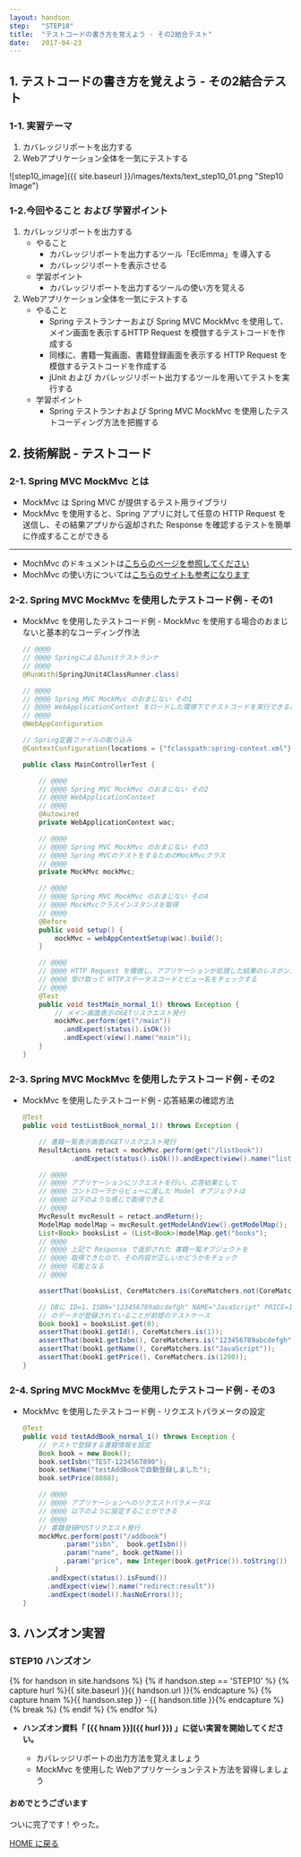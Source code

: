 ```yaml
---
layout: handson
step:   "STEP10"
title:  "テストコードの書き方を覚えよう - その2結合テスト"
date:   2017-04-23
---
```


<h2 class="handson">1. テストコードの書き方を覚えよう - その2結合テスト</h2>

### 1-1. 実習テーマ

1. カバレッジリポートを出力する
2. Webアプリケーション全体を一気にテストする

![step10_image]({{ site.baseurl }}/images/texts/text_step10_01.png "Step10 Image")

### 1-2.今回やること および 学習ポイント

1. カバレッジリポートを出力する
    - やること
        - カバレッジリポートを出力するツール「EclEmma」を導入する
        - カバレッジリポートを表示させる
    - 学習ポイント
        - カバレッジリポートを出力するツールの使い方を覚える
2. Webアプリケーション全体を一気にテストする
    - やること
        - Spring テストランナーおよび Spring MVC MockMvc を使用して、メイン画面を表示するHTTP Request を模倣するテストコードを作成する
        - 同様に、書籍一覧画面、書籍登録画面を表示する HTTP Request を模倣するテストコードを作成する
        - jUnit および カバレッジリポート出力するツールを用いてテストを実行する
    - 学習ポイント
        - Spring テストランナおよび Spring MVC MockMvc を使用したテストコーディング方法を把握する

<h2 class="handson">2. 技術解説 - テストコード</h2>

### 2-1. Spring MVC MockMvc とは

- MockMvc は Spring MVC が提供するテスト用ライブラリ
- MockMvc を使用すると、Spring アプリに対して任意の HTTP Request を送信し、その結果アプリから返却された Response を確認するテストを簡単に作成することができる

---

- MochMvc のドキュメントは[こちらのページを参照してください](http://docs.spring.io/spring/docs/3.2.12.RELEASE/javadoc-api/org/springframework/test/web/servlet/package-summary.html)
- MochMvc の使い方については[こちらのサイトも参考になります](http://kuwalab.hatenablog.jp/entry/20130402/p1)

### 2-2. Spring MVC MockMvc を使用したテストコード例 - その1

- MockMvc を使用したテストコード例 - MockMvc を使用する場合のおまじないと基本的なコーディング作法

    ```java
    // @@@@
    // @@@@ SpringによるJunitテストランナ
    // @@@@
    @RunWith(SpringJUnit4ClassRunner.class)

    // @@@@
    // @@@@ Spring MVC MockMvc のおまじない その1
    // @@@@ WebApplicationContext をロードした環境下でテストコードを実行できるおまじない
    // @@@@
    @WebAppConfiguration

    // Spring定義ファイルの取り込み
    @ContextConfiguration(locations = {"fclasspath:spring-context.xml"})

    public class MainControllerTest {

        // @@@@
        // @@@@ Spring MVC MockMvc のおまじない その2
        // @@@@ WebApplicationContext
        // @@@@
        @Autowired
        private WebApplicationContext wac;

        // @@@@
        // @@@@ Spring MVC MockMvc のおまじない その3
        // @@@@ Spring MVCのテストをするためのMockMvcクラス
        // @@@@
        private MockMvc mockMvc;

        // @@@@
        // @@@@ Spring MVC MockMvc のおまじない その4
        // @@@@ MockMvcクラスインスタンスを取得
        // @@@@
        @Before
        public void setup() {
            mockMvc = webAppContextSetup(wac).build();
        }

        // @@@@
        // @@@@ HTTP Request を模倣し、アプリケーションが処理した結果のレスポンスを
        // @@@@ 受け取って HTTPステータスコードとビュー名をチェックする
        // @@@@
        @Test
        public void testMain_normal_1() throws Exception {
            // メイン画面表示のGETリスクエスト発行
            mockMvc.perform(get("/main"))
              .andExpect(status().isOk())
              .andExpect(view().name("main"));
        }
    }
    ```

### 2-3. Spring MVC MockMvc を使用したテストコード例 - その2

- MockMvc を使用したテストコード例 - 応答結果の確認方法

    ```java
    @Test
    public void testListBook_normal_1() throws Exception {

        // 書籍一覧表示画面のGETリスクエスト発行
        ResultActions retact = mockMvc.perform(get("/listbook"))
                .andExpect(status().isOk()).andExpect(view().name("listbook")); 

        // @@@@
        // @@@@ アプリケーションにリクエストを行い、応答結果として
        // @@@@ コントローラからビューに渡した Model オブジェクトは
        // @@@@ 以下のような感じで取得できる
        // @@@@
        MvcResult mvcResult = retact.andReturn();
        ModelMap modelMap = mvcResult.getModelAndView().getModelMap();
        List<Book> booksList = (List<Book>)modelMap.get("books");
        // @@@@
        // @@@@ 上記で Response で返却された 書籍一覧オブジェクトを
        // @@@@ 取得できたので、その内容が正しいかどうかをチェック
        // @@@@ 可能となる
        // @@@@ 

        assertThat(booksList, CoreMatchers.is(CoreMatchers.not(CoreMatchers.nullValue())));

        // DBに ID=1、ISBN="123456789abcdefgh" NAME="JavaScript" PRICE=1200 
        // のデータが登録されていることが前提のテストケース
        Book book1 = booksList.get(0);
        assertThat(book1.getId(), CoreMatchers.is(1));
        assertThat(book1.getIsbn(), CoreMatchers.is("123456789abcdefgh"));
        assertThat(book1.getName(), CoreMatchers.is("JavaScript"));
        assertThat(book1.getPrice(), CoreMatchers.is(1200));
    }
    ```

### 2-4. Spring MVC MockMvc を使用したテストコード例 - その3

- MockMvc を使用したテストコード例 - リクエストパラメータの設定

    ```java
    @Test
    public void testAddBook_normal_1() throws Exception {
        // テストで登録する書籍情報を設定
        Book book = new Book();
        book.setIsbn("TEST-1234567890");
        book.setName("testAddBookで自動登録しました");
        book.setPrice(8888);

        // @@@@ 
        // @@@@ アプリケーションへのリクエストパラメータは
        // @@@@ 以下のように設定することができる
        // @@@@
        // 書籍登録POSTリクエスト発行
        mockMvc.perform(post("/addbook")
              .param("isbn",  book.getIsbn())
              .param("name", book.getName())
              .param("price", new Integer(book.getPrice()).toString())
            )
          .andExpect(status().isFound())
          .andExpect(view().name("redirect:result"))
          .andExpect(model().hasNoErrors());
    }
    ```

<h2 class="handson">3. ハンズオン実習</h2>

### STEP10 ハンズオン

{% for handson in site.handsons %}
  {% if handson.step == 'STEP10' %}
    {% capture hurl %}{{ site.baseurl }}{{ handson.url }}{% endcapture %}
    {% capture hnam %}{{ handson.step }} - {{ handson.title }}{% endcapture %}
    {% break %}
  {% endif %}
{% endfor %}

- **ハンズオン資料「 [{{ hnam }}]({{ hurl }}) 」に従い実習を開始してください。**

    - カバレッジリポートの出力方法を覚えましょう
    - MockMvc を使用した Webアプリケーションテスト方法を習得しましょう

<h4 class="handson">おめでとうございます</h4>

ついに完了です！やった。

<a href="{{ site.baseurl }}/">HOME に戻る</a>
